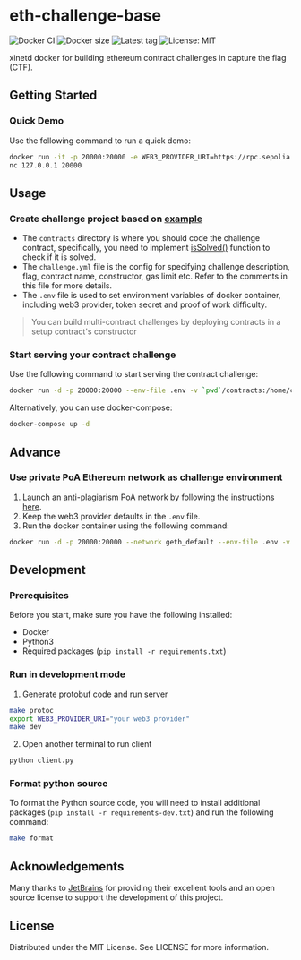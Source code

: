 # eth-challenge-base

![Docker CI](https://img.shields.io/github/actions/workflow/status/chainflag/eth-challenge-base/docker-image.yml?branch=main)
![Docker size](https://badgen.net/docker/size/chainflag/eth-challenge-base/latest?color=cyan)
![Latest tag](https://badgen.net/github/tag/chainflag/eth-challenge-base)
![License: MIT](https://badgen.net/github/license/chainflag/eth-challenge-base?color=yellow)

xinetd docker for building ethereum contract challenges in capture the flag (CTF).

## Getting Started

### Quick Demo

Use the following command to run a quick demo:

```bash
docker run -it -p 20000:20000 -e WEB3_PROVIDER_URI=https://rpc.sepolia.org chainflag/eth-challenge-base
nc 127.0.0.1 20000
```

## Usage

### Create challenge project based on [example](https://github.com/chainflag/eth-challenge-base/tree/main/example)
* The `contracts` directory is where you should code the challenge contract, specifically, you need to implement [isSolved()](https://github.com/chainflag/eth-challenge-base/blob/main/example/contracts/Example.sol#L18) function to check if it is solved.
* The `challenge.yml` file is the config for specifying challenge description, flag, contract name, constructor, gas limit etc. Refer to the comments in this file for more details.
* The `.env` file is used to set environment variables of docker container, including web3 provider, token secret and proof of work difficulty.

>You can build multi-contract challenges by deploying contracts in a setup contract's constructor

### Start serving your contract challenge

Use the following command to start serving the contract challenge:
```bash
docker run -d -p 20000:20000 --env-file .env -v `pwd`/contracts:/home/ctf/contracts -v `pwd`/challenge.yml:/home/ctf/challenge.yml chainflag/eth-challenge-base:0.9.3
```

Alternatively, you can use docker-compose:

```bash
docker-compose up -d
```

## Advance

### Use private PoA Ethereum network as challenge environment
1. Launch an anti-plagiarism PoA network by following the instructions [here](https://github.com/chainflag/eth-challenge-base/tree/main/geth).
2. Keep the web3 provider defaults in the `.env` file.
3. Run the docker container using the following command:
```bash
docker run -d -p 20000:20000 --network geth_default --env-file .env -v `pwd`/contracts:/home/ctf/contracts -v `pwd`/challenge.yml:/home/ctf/challenge.yml chainflag/eth-challenge-base:0.9.3
```

## Development

### Prerequisites

Before you start, make sure you have the following installed:

* Docker
* Python3
* Required packages (`pip install -r requirements.txt`)

### Run in development mode
1. Generate protobuf code and run server

```bash
make protoc
export WEB3_PROVIDER_URI="your web3 provider"
make dev
```

2. Open another terminal to run client

```bash
python client.py
```

### Format python source

To format the Python source code, you will need to install additional packages (`pip install -r requirements-dev.txt`) and run the following command:

```bash
make format
```

## Acknowledgements
Many thanks to [JetBrains](https://jb.gg/OpenSourceSupport) for providing their excellent tools and an open source license to support the development of this project.

## License

Distributed under the MIT License. See LICENSE for more information.
